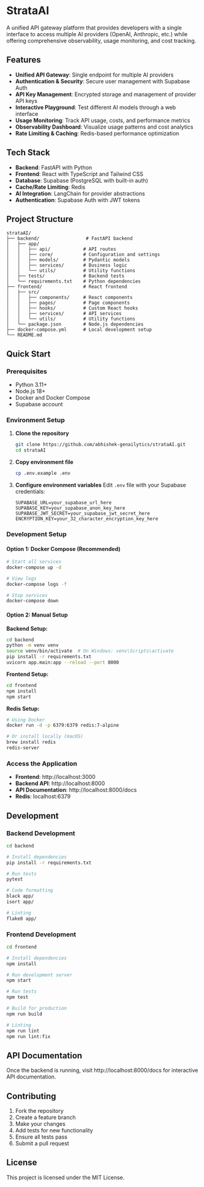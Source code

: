 # StrataAI

A unified API gateway platform that provides developers with a single interface to access multiple AI providers (OpenAI, Anthropic, etc.) while offering comprehensive observability, usage monitoring, and cost tracking.

## Features

- **Unified API Gateway**: Single endpoint for multiple AI providers
- **Authentication & Security**: Secure user management with Supabase Auth
- **API Key Management**: Encrypted storage and management of provider API keys
- **Interactive Playground**: Test different AI models through a web interface
- **Usage Monitoring**: Track API usage, costs, and performance metrics
- **Observability Dashboard**: Visualize usage patterns and cost analytics
- **Rate Limiting & Caching**: Redis-based performance optimization

## Tech Stack

- **Backend**: FastAPI with Python
- **Frontend**: React with TypeScript and Tailwind CSS
- **Database**: Supabase (PostgreSQL with built-in auth)
- **Cache/Rate Limiting**: Redis
- **AI Integration**: LangChain for provider abstractions
- **Authentication**: Supabase Auth with JWT tokens

## Project Structure

```
strataAI/
├── backend/                 # FastAPI backend
│   ├── app/
│   │   ├── api/            # API routes
│   │   ├── core/           # Configuration and settings
│   │   ├── models/         # Pydantic models
│   │   ├── services/       # Business logic
│   │   └── utils/          # Utility functions
│   ├── tests/              # Backend tests
│   └── requirements.txt    # Python dependencies
├── frontend/               # React frontend
│   ├── src/
│   │   ├── components/     # React components
│   │   ├── pages/          # Page components
│   │   ├── hooks/          # Custom React hooks
│   │   ├── services/       # API services
│   │   └── utils/          # Utility functions
│   └── package.json        # Node.js dependencies
├── docker-compose.yml      # Local development setup
└── README.md
```

## Quick Start

### Prerequisites

- Python 3.11+
- Node.js 18+
- Docker and Docker Compose
- Supabase account

### Environment Setup

1. **Clone the repository**

   ```bash
   git clone https://github.com/abhishek-genailytics/strataAI.git
   cd strataAI
   ```

2. **Copy environment file**

   ```bash
   cp .env.example .env
   ```

3. **Configure environment variables**
   Edit `.env` file with your Supabase credentials:
   ```
   SUPABASE_URL=your_supabase_url_here
   SUPABASE_KEY=your_supabase_anon_key_here
   SUPABASE_JWT_SECRET=your_supabase_jwt_secret_here
   ENCRYPTION_KEY=your_32_character_encryption_key_here
   ```

### Development Setup

#### Option 1: Docker Compose (Recommended)

```bash
# Start all services
docker-compose up -d

# View logs
docker-compose logs -f

# Stop services
docker-compose down
```

#### Option 2: Manual Setup

**Backend Setup:**

```bash
cd backend
python -m venv venv
source venv/bin/activate  # On Windows: venv\Scripts\activate
pip install -r requirements.txt
uvicorn app.main:app --reload --port 8000
```

**Frontend Setup:**

```bash
cd frontend
npm install
npm start
```

**Redis Setup:**

```bash
# Using Docker
docker run -d -p 6379:6379 redis:7-alpine

# Or install locally (macOS)
brew install redis
redis-server
```

### Access the Application

- **Frontend**: http://localhost:3000
- **Backend API**: http://localhost:8000
- **API Documentation**: http://localhost:8000/docs
- **Redis**: localhost:6379

## Development

### Backend Development

```bash
cd backend

# Install dependencies
pip install -r requirements.txt

# Run tests
pytest

# Code formatting
black app/
isort app/

# Linting
flake8 app/
```

### Frontend Development

```bash
cd frontend

# Install dependencies
npm install

# Run development server
npm start

# Run tests
npm test

# Build for production
npm run build

# Linting
npm run lint
npm run lint:fix
```

## API Documentation

Once the backend is running, visit http://localhost:8000/docs for interactive API documentation.

## Contributing

1. Fork the repository
2. Create a feature branch
3. Make your changes
4. Add tests for new functionality
5. Ensure all tests pass
6. Submit a pull request

## License

This project is licensed under the MIT License.
